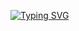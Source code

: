 <a href="https://git.io/typing-svg"><img src="https://readme-typing-svg.demolab.com?font=Dancing+Script&size=30&pause=1000&color=76AD1FE8&background=F9FF8B00&center=true&vCenter=true&width=435&height=80&lines=%F0%9F%A5%91%F0%9F%AB%92%F0%9F%8D%90Hi!+I+am+Harin+%F0%9F%A5%9D%F0%9F%8D%88+%F0%9F%A5%A6" alt="Typing SVG" /></a>